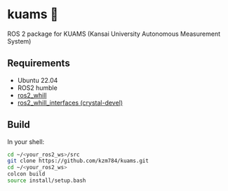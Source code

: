 # kuams 🐧
ROS 2 package for KUAMS (Kansai University Autonomous Measurement System)

## Requirements
- Ubuntu 22.04 
- ROS2 humble
- [ros2_whill](https://github.com/kzm784/ros2_whill.git)
- [ros2_whill_interfaces (crystal-devel)](https://github.com/WHILL/ros2_whill_interfaces)

## Build
In your shell:
```sh
cd ~/<your_ros2_ws>/src
git clone https://github.com/kzm784/kuams.git
cd ~/<your_ros2_ws>
colcon build 
source install/setup.bash